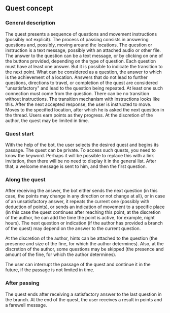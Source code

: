 ## Quest concept

### General description
The quest presents a sequence of questions and movement instructions (possibly not explicit). The process of passing consists in answering questions and, possibly, moving around the locations. The question or instruction is a text message, possibly with an attached audio or other file. The answer to the question can be a text message, or by clicking on one of the buttons provided, depending on the type of question. Each question must have at least one answer. But it is possible to indicate the transition to the next point. What can be considered as a question, the answer to which is the achievement of a location. Answers that do not lead to further questions, directions to travel, or completion of the quest are considered "unsatisfactory" and lead to the question being repeated. At least one such connection must come from the question. There can be no transition without instructions. The transition mechanism with instructions looks like this. After the next accepted response, the user is instructed to move. Moves to the specified location, after which he is asked the next question in the thread. Users earn points as they progress. At the discretion of the author, the quest may be limited in time.

### Quest start
With the help of the bot, the user selects the desired quest and begins its passage. The quest can be private. To access such quests, you need to know the keyword. Perhaps it will be possible to replace this with a link invitation, then there will be no need to display it in the general list. After that, a welcome message is sent to him, and then the first question.

### Along the quest
After receiving the answer, the bot either sends the next question (in this case, the points may change in any direction or not change at all), or in case of an unsatisfactory answer, it repeats the current one (possibly with deduction of points), or sends an indication of movement to a specific place (in this case the quest continues after reaching this point, at the discretion of the author, he can add the time the point is active, for example, night hours). The next question or indication (if the author has provided a branch of the quest) may depend on the answer to the current question.

At the discretion of the author, hints can be attached to the question (the presence and size of the fine, for which the author determines). Also, at the discretion of the author, some questions may be skipped (the presence and amount of the fine, for which the author determines).

The user can interrupt the passage of the quest and continue it in the future, if the passage is not limited in time.

### After passing
The quest ends after receiving a satisfactory answer to the last question in the branch. At the end of the quest, the user receives a result in points and a farewell message.
